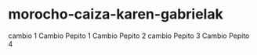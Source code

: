 # morocho-caiza-karen-gabrielak
cambio 1
Cambio Pepito 1
Cambio Pepito 2
cambio Pepito 3
Cambio Pepito 4
